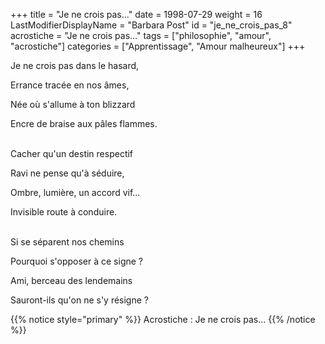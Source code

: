 +++
title = "Je ne crois pas..."
date = 1998-07-29
weight = 16
LastModifierDisplayName = "Barbara Post"
id = "je_ne_crois_pas_8"
acrostiche = "Je ne crois pas..."
tags = ["philosophie", "amour", "acrostiche"]
categories = ["Apprentissage", "Amour malheureux"]
+++

Je ne crois pas dans le hasard,

Errance tracée en nos âmes,

Née où s'allume à ton blizzard

Encre de braise aux pâles flammes.

 \
Cacher qu'un destin respectif

Ravi ne pense qu'à séduire,

Ombre, lumière, un accord vif...

Invisible route à conduire.

 \
Si se séparent nos chemins

Pourquoi s'opposer à ce signe ?

Ami, berceau des lendemains

Sauront-ils qu'on ne s'y résigne ?

{{% notice style="primary" %}}
Acrostiche : Je ne crois pas...
{{% /notice %}}
